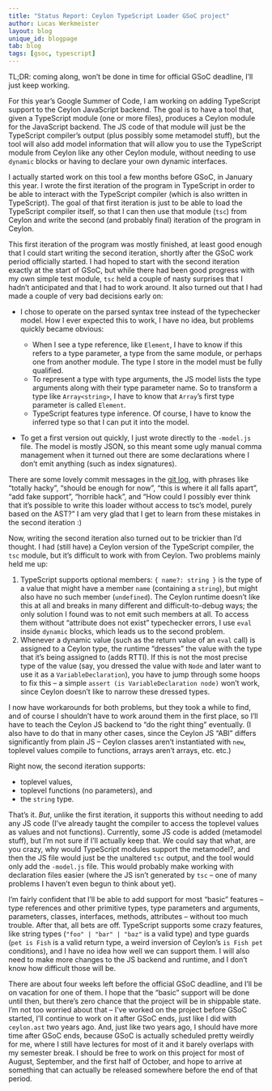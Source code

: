 ```yaml
---
title: "Status Report: Ceylon TypeScript Loader GSoC project"
author: Lucas Werkmeister
layout: blog
unique_id: blogpage
tab: blog
tags: [gsoc, typescript]
---
```


TL;DR: coming along, won’t be done in time for official GSoC deadline, I’ll just keep working.

For this year’s Google Summer of Code, I am working on adding TypeScript support to the Ceylon JavaScript backend.
The goal is to have a tool that, given a TypeScript module (one or more files), produces a Ceylon module for the JavaScript backend.
The JS code of that module will just be the TypeScript compiler’s output (plus possibly some metamodel stuff),
but the tool will also add model information that will allow you to use the TypeScript module from Ceylon like any other Ceylon module,
without needing to use `dynamic` blocks or having to declare your own dynamic interfaces.

I actually started work on this tool a few months before GSoC, in January this year.
I wrote the first iteration of the program in TypeScript in order to be able to interact with the TypeScript compiler
(which is also written in TypeScript).
The goal of that first iteration is just to be able to load the TypeScript compiler itself,
so that I can then use that module (`tsc`) from Ceylon
and write the second (and probably final) iteration of the program in Ceylon.

This first iteration of the program was mostly finished,
at least good enough that I could start writing the second iteration,
shortly after the GSoC work period officially started.
I had hoped to start with the second iteration exactly at the start of GSoC,
but while there had been good progress with my own simple test module,
`tsc` held a couple of nasty surprises that I hadn’t anticipated and that I had to work around.
It also turned out that I had made a couple of very bad decisions early on:

- I chose to operate on the parsed syntax tree instead of the typechecker model.
  How I ever expected this to work, I have no idea, but problems quickly became obvious:
  
  - When I see a type reference, like `Element`, I have to know if this refers to a type parameter,
    a type from the same module, or perhaps one from another module.
    The type I store in the model must be fully qualified.
  - To represent a type with type arguments, the JS model lists the type arguments along with their type parameter name.
    So to transform a type like `Array<string>`, I have to know that `Array`’s first type parameter is called `Element`.
  - TypeScript features type inference.
    Of course, I have to know the inferred type so that I can put it into the model.

- To get a first version out quickly, I just wrote directly to the `-model.js` file.
  The model is mostly JSON, so this meant some ugly manual comma management
  when it turned out there are some declarations where I don’t emit anything
  (such as index signatures).

There are some lovely commit messages in the [git log](https://github.com/lucaswerkmeister/ctsl/commits),
with phrases like “totally hacky”, “should be enough for now”,
“this is where it all falls apart”, “add fake support”, “horrible hack”, and
“How could I possibly ever think that it’s possible to write this loader without access to tsc’s model, purely based on the AST?”
I am very glad that I get to learn from these mistakes in the second iteration :)

Now, writing the second iteration also turned out to be trickier than I’d thought.
I had (still have) a Ceylon version of the TypeScript compiler, the `tsc` module,
but it’s difficult to work with from Ceylon.
Two problems mainly held me up:

1. TypeScript supports optional members: `{ name?: string }` is the type of a value that might have a member `name` (containing a `string`),
   but might also have no such member (`undefined`).
   The Ceylon runtime doesn’t like this at all and breaks in many different and difficult-to-debug ways;
   the only solution I found was to not emit such members at all.
   To access them without “attribute does not exist” typechecker errors,
   I use `eval` inside `dynamic` blocks, which leads us to the second problem.
2. Whenever a dynamic value (such as the return value of an `eval` call) is assigned to a Ceylon type,
   the runtime “dresses” the value with the type that it’s being assigned to (adds RTTI).
   If this is not the most precise type of the value
   (say, you dressed the value with `Node` and later want to use it as a `VariableDeclaration`),
   you have to jump through some hoops to fix this – a simple `assert (is VariableDeclaration node)` won’t work,
   since Ceylon doesn’t like to narrow these dressed types.

I now have workarounds for both problems, but they took a while to find,
and of course I shouldn’t have to work around them in the first place,
so I’ll have to teach the Ceylon JS backend to “do the right thing” eventually.
(I also have to do that in many other cases, since the Ceylon JS “ABI” differs significantly from plain JS –
Ceylon classes aren’t instantiated with `new`, toplevel values compile to functions, arrays aren’t arrays, etc. etc.)

Right now, the second iteration supports:

- toplevel values,
- toplevel functions (no parameters), and
- the `string` type.

That’s it. *But*, unlike the first iteration, it supports this without needing to add any JS code
(I’ve already taught the compiler to access the toplevel values as values and not functions).
Currently, some JS code is added (metamodel stuff), but I’m not sure if I’ll actually keep that.
We could say that what, are you crazy, why would TypeScript modules support the metamodel?,
and then the JS file would just be the unaltered `tsc` output, and the tool would only add the `-model.js` file.
This would probably make working with declaration files easier
(where the JS isn’t generated by `tsc` – one of many problems I haven’t even begun to think about yet).

I’m fairly confident that I’ll be able to add support for most “basic” features –
type references and other primitive types, type parameters and arguments, parameters,
classes, interfaces, methods, attributes – without too much trouble.
After that, all bets are off.
TypeScript supports some crazy features, like string types (`"foo" | "bar" | "baz"` is a valid type)
and type guards (`pet is Fish` is a valid return type, a weird inversion of Ceylon’s `is Fish pet` conditions),
and I have no idea how well we can support them.
I will also need to make more changes to the JS backend and runtime,
and I don’t know how difficult those will be.

There are about four weeks left before the official GSoC deadline, and I’ll be on vacation for one of them.
I hope that the “basic” support will be done until then, but there’s zero chance that the project will be in shippable state.
I’m not too worried about that – I’ve worked on the project before GSoC started, I’ll continue to work on it after GSoC ends,
just like I did with `ceylon.ast` two years ago.
And, just like two years ago, I should have more time after GSoC ends,
because GSoC is actually scheduled pretty weirdly for me,
where I still have lectures for most of it and it barely overlaps with my semester break.
I should be free to work on this project for most of August, September, and the first half of October,
and hope to arrive at something that can actually be released somewhere before the end of that period.
